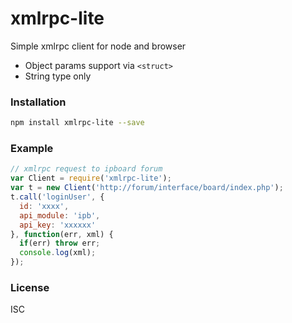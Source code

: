 # xmlrpc-lite
Simple xmlrpc client for node and browser
- Object params support via `<struct>`
- String type only

### Installation
``` sh
npm install xmlrpc-lite --save
```
### Example
``` javascript
// xmlrpc request to ipboard forum
var Client = require('xmlrpc-lite');
var t = new Client('http://forum/interface/board/index.php');
t.call('loginUser', {
  id: 'xxxx',
  api_module: 'ipb',
  api_key: 'xxxxxx'
}, function(err, xml) {
  if(err) throw err;
  console.log(xml);
});
```
### License
ISC
